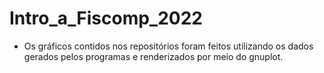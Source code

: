 # Intro_a_Fiscomp_2022
- Os gráficos contidos nos repositórios foram feitos utilizando os dados gerados pelos programas e renderizados por meio do gnuplot.
